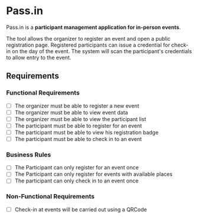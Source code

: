 # Pass.in

Pass.in is a **participant management application for in-person events**.

The tool allows the organizer to register an event and open a public registration page. Registered participants can issue a credential for check-in on the day of the event. The system will scan the participant's credentials to allow entry to the event.

## Requirements

### Functional Requirements

- [ ] The organizer must be able to register a new event
- [ ] The organizer must be able to view event data
- [ ] The organizer must be able to view the participant list
- [ ] The participant must be able to register for an event
- [ ] The participant must be able to view his registration badge
- [ ] The participant must be able to check in to an event

### Business Rules

- [ ] The Participant can only register for an event once
- [ ] The Participant can only register for events with available places
- [ ] The participant can only check in to an event once

### Non-Functional Requirements

- [ ] Check-in at events will be carried out using a QRCode